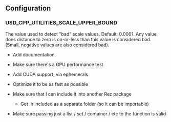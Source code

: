 ## Configuration
### USD_CPP_UTILITIES_SCALE_UPPER_BOUND
The value used to detect "bad" scale values. Default: 0.0001.  Any
value does distance to zero is on-or-less than this value is considered
bad. (Small, negative values are also considered bad).


- Add documentation
- Make sure there's a GPU performance test
- Add CUDA support, via ephemerals
- Optimize it to be as fast as possible

- Make sure that I can include it into another Rez package
    - Get .h included as a separate folder (so it can be importable)

- Make sure passing just a list / set / container / etc to the function is valid
